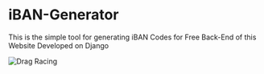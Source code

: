 # iBAN-Generator
This is the simple tool for generating iBAN Codes for Free Back-End of this Website Developed on Django

![Drag Racing](Dragster.jpg)
